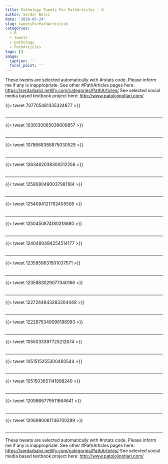 ```yaml
---
title: Pathology Tweets For PathArticles - 6
author: Serdar Balci
date: '2020-05-24'
slug: tweetsForPathArticles6
categories:
  - R
  - tweets
  - pathology
  - PathArticles
tags: []
image:
  caption: ''
  focal_point: ''
---
```



These tweets are selected automatically with #rstats code. Please inform me if any is inappropriate.
See other #PathArticles pages here: https://serdarbalci.netlify.com/categories/PathArticles/ 
See selected social media based textbook project here: http://www.patolojinotlari.com/

{{< tweet 707705481335324677 >}}
<br>
<br>
<hr>
{{< tweet 1038130065039609857 >}}
<br>
<br>
<hr>
{{< tweet 1078668388875030529 >}}
<br>
<br>
<hr>
{{< tweet 1263462038300512256 >}}
<br>
<br>
<hr>
{{< tweet 1259080490037981184 >}}
<br>
<br>
<hr>
{{< tweet 1254094121792405506 >}}
<br>
<br>
<hr>
{{< tweet 1250450874180218880 >}}
<br>
<br>
<hr>
{{< tweet 1240480494254514177 >}}
<br>
<br>
<hr>
{{< tweet 1235959631501037571 >}}
<br>
<br>
<hr>
{{< tweet 1235883029077340166 >}}
<br>
<br>
<hr>
{{< tweet 1227244843283304448 >}}
<br>
<br>
<hr>
{{< tweet 1222875349098196993 >}}
<br>
<br>
<hr>
{{< tweet 1055033397725212674 >}}
<br>
<br>
<hr>
{{< tweet 1051515255300460544 >}}
<br>
<br>
<hr>
{{< tweet 1051503651141898240 >}}
<br>
<br>
<hr>
{{< tweet 1209866779511664641 >}}
<br>
<br>
<hr>
{{< tweet 1206990061746700289 >}}
<br>
<br>
<hr>


These tweets are selected automatically with #rstats code. Please inform me if any is inappropriate.
See other #PathArticles pages here: https://serdarbalci.netlify.com/categories/PathArticles/ 
See selected social media based textbook project here: http://www.patolojinotlari.com/
